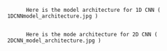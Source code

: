           Here is the model architecture for 1D CNN ( 1DCNNmodel_architecture.jpg )


          Here is the mode architecture for 2D CNN ( 2DCNN_model_architecture.jpg )


